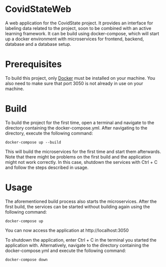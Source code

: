 # CovidStateWeb 

A web application for the CovidState project. It provides an interface for labeling data related to the project, soon to be combined with an active learning framework. It can be build using docker-compose, which will start up a docker environment with
microservices for frontend, backend, database and a database setup.

# Prerequisites

To build this project, only [Docker](https://docs.docker.com/get-docker/) must be installed on your machine.
You also need to make sure that port 3050 is not already in use on your machine.

# Build

To build the project for the first time, open a terminal and navigate to the directory containing the docker-compose.yml. After navigating to the directory, execute the following command:
```shell
docker-compose up --build
```
This will build the microservices for the first time and start them afterwards. Note that there might be problems on the first build and the application might not work correctly. In this case, shutdown the services with Ctrl + C and follow the steps described in usage.

# Usage
The aforementioned build process also starts the microservices. After the first build, the services can be started without building again using the following command:
```shell
docker-compose up
```

You can now access the application at http://localhost:3050

To shutdown the application, enter Ctrl + C in the terminal you started the application with. Alternatively, navigate to the directory containing the docker-compose.yml and execute the following command:
```shell
docker-compose down
```
